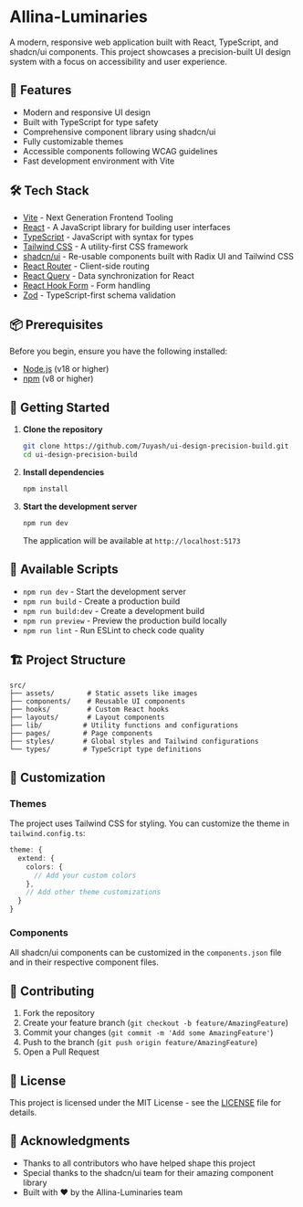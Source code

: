 # Allina-Luminaries

A modern, responsive web application built with React, TypeScript, and shadcn/ui components. This project showcases a precision-built UI design system with a focus on accessibility and user experience.

## 🚀 Features

- Modern and responsive UI design
- Built with TypeScript for type safety
- Comprehensive component library using shadcn/ui
- Fully customizable themes
- Accessible components following WCAG guidelines
- Fast development environment with Vite

## 🛠️ Tech Stack

- [Vite](https://vitejs.dev/) - Next Generation Frontend Tooling
- [React](https://reactjs.org/) - A JavaScript library for building user interfaces
- [TypeScript](https://www.typescriptlang.org/) - JavaScript with syntax for types
- [Tailwind CSS](https://tailwindcss.com/) - A utility-first CSS framework
- [shadcn/ui](https://ui.shadcn.com/) - Re-usable components built with Radix UI and Tailwind CSS
- [React Router](https://reactrouter.com/) - Client-side routing
- [React Query](https://tanstack.com/query/latest) - Data synchronization for React
- [React Hook Form](https://react-hook-form.com/) - Form handling
- [Zod](https://zod.dev/) - TypeScript-first schema validation

## 📦 Prerequisites

Before you begin, ensure you have the following installed:
- [Node.js](https://nodejs.org/) (v18 or higher)
- [npm](https://www.npmjs.com/) (v8 or higher)

## 🚀 Getting Started

1. **Clone the repository**
   ```bash
   git clone https://github.com/7uyash/ui-design-precision-build.git
   cd ui-design-precision-build
   ```

2. **Install dependencies**
   ```bash
   npm install
   ```

3. **Start the development server**
   ```bash
   npm run dev
   ```
   The application will be available at `http://localhost:5173`

## 📝 Available Scripts

- `npm run dev` - Start the development server
- `npm run build` - Create a production build
- `npm run build:dev` - Create a development build
- `npm run preview` - Preview the production build locally
- `npm run lint` - Run ESLint to check code quality

## 🏗️ Project Structure

```
src/
├── assets/        # Static assets like images
├── components/    # Reusable UI components
├── hooks/         # Custom React hooks
├── layouts/       # Layout components
├── lib/          # Utility functions and configurations
├── pages/        # Page components
├── styles/       # Global styles and Tailwind configurations
└── types/        # TypeScript type definitions
```

## 🎨 Customization

### Themes
The project uses Tailwind CSS for styling. You can customize the theme in `tailwind.config.ts`:

```typescript
theme: {
  extend: {
    colors: {
      // Add your custom colors
    },
    // Add other theme customizations
  }
}
```

### Components
All shadcn/ui components can be customized in the `components.json` file and in their respective component files.

## 🤝 Contributing

1. Fork the repository
2. Create your feature branch (`git checkout -b feature/AmazingFeature`)
3. Commit your changes (`git commit -m 'Add some AmazingFeature'`)
4. Push to the branch (`git push origin feature/AmazingFeature`)
5. Open a Pull Request

## 📄 License

This project is licensed under the MIT License - see the [LICENSE](LICENSE) file for details.

## 🌟 Acknowledgments

- Thanks to all contributors who have helped shape this project
- Special thanks to the shadcn/ui team for their amazing component library
- Built with ❤️ by the Allina-Luminaries team

